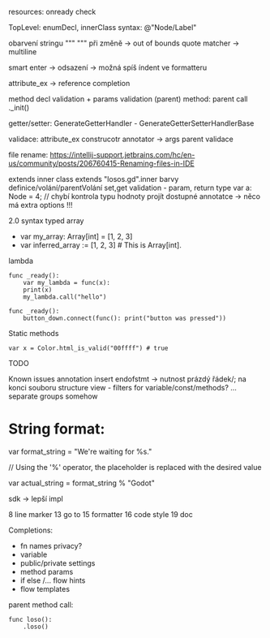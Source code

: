 resources: onready check

TopLevel: enumDecl, innerClass
syntax: @"Node/Label"

obarvení stringu """ """ při změně -> out of bounds
quote matcher -> multiline

smart enter -> odsazení -> možná spíš índent ve formatteru

attribute_ex -> reference completion

method decl validation + params validation (parent)
method: parent call ._init()

getter/setter:
GenerateGetterHandler - GenerateGetterSetterHandlerBase

validace: attribute_ex
construcotr annotator -> args parent validace

file rename:
https://intellij-support.jetbrains.com/hc/en-us/community/posts/206760415-Renaming-files-in-IDE

extends inner class extends "losos.gd".inner
barvy definice/volání/parentVolání
set,get validation - param, return type
var a: Node = 4; // chybí kontrola typu hodnoty
projít dostupné annotatce -> něco má extra options !!!


2.0 syntax
typed array
- var my_array: Array[int] = [1, 2, 3]
- var inferred_array := [1, 2, 3] # This is Array[int].



lambda
```
func _ready():
    var my_lambda = func(x):
    print(x)
    my_lambda.call("hello")
```
```
func _ready():
    button_down.connect(func(): print("button was pressed"))
```

Static methods
```
var x = Color.html_is_valid("00ffff") # true
```

TODO

Known issues
annotation insert
endofstmt -> nutnost prázdý řádek/; na konci souboru
structure view - filters for variable/const/methods? ... separate groups somehow

# String format:
var format_string = "We're waiting for %s."

// Using the '%' operator, the placeholder is replaced with the desired value

var actual_string = format_string % "Godot"




sdk -> lepší impl

8 line marker
13 go to
15 formatter
16 code style
19 doc

Completions:
- fn names privacy?
- variable
- public/private settings
- method params
- if else /...  flow hints
- flow templates

parent method call:
```
func loso():
    .loso()
```
